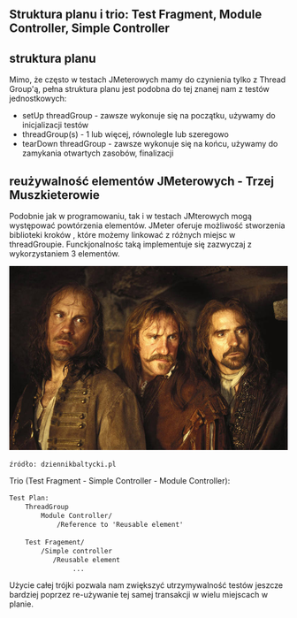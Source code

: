 ## Struktura planu i trio: Test Fragment, Module Controller, Simple Controller


## struktura planu

Mimo, że często w testach JMeterowych mamy do czynienia tylko z Thread Group'ą, pełna struktura planu jest podobna do tej znanej nam z testów jednostkowych:

- setUp threadGroup - zawsze wykonuje się na początku, używamy do inicjalizacji testów
- threadGroup(s) - 1 lub więcej, równolegle lub szeregowo
- tearDown threadGroup - zawsze wykonuje się na końcu, używamy do zamykania otwartych zasobów, finalizacji


## reużywalność elementów JMeterowych - Trzej Muszkieterowie

Podobnie jak w programowaniu, tak i w testach JMterowych mogą występować powtórzenia elementów. JMeter oferuje możliwość stworzenia biblioteki kroków
, które możemy linkować z różnych miejsc w threadGroupie. Funckjonalnośc taką implementuje się zazwyczaj z wykorzystaniem 3 elementów.  

![trio](img/3.jpg)

    źródło: dziennikbaltycki.pl

Trio (Test Fragment - Simple Controller - Module Controller):
```
Test Plan:
    ThreadGroup
        Module Controller/
            /Reference to 'Reusable element'
        
    Test Fragement/
        /Simple controller
           /Reusable element
                ...
```

Użycie całej trójki pozwala nam zwiększyć utrzymywalność testów jeszcze bardziej poprzez re-używanie tej samej transakcji w wielu miejscach w planie.